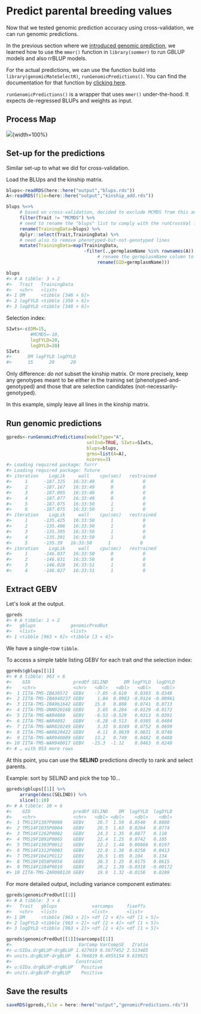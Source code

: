 # Predict parental breeding values



Now that we tested genomic prediction accuracy using cross-validation, we can run genomic predictions.

In the previous section where we [introduced genomic prediction](intro-to-genomic-prediction), we learned how to use the `mmer()` function in `library(sommer)` to run GBLUP models and also rrBLUP models.

For the actual predictions, we can use the function build into `library(genomicMateSelectR)`, `runGenomicPredictions()`. You can find the documentation for that function by [clicking here](https://wolfemd.github.io/genomicMateSelectR/reference/runGenomicPredictions.html).

`runGenomicPredictions()` is a wrapper that uses `mmer()` under-the-hood. It expects de-regressed BLUPs and weights as input.

## Process Map

![](images/predict_gebv_process_map.png){width=100%}

## Set-up for the predictions

Similar set-up to what we did for cross-validation.

Load the BLUps and the kinship matrix.


```r
blups<-readRDS(here::here("output","blups.rds"))
A<-readRDS(file=here::here("output","kinship_add.rds"))
```


```r
blups %<>% 
     # based on cross-validation, decided to exclude MCMDS from this analysis
     filter(Trait != "MCMDS") %>% 
     # need to rename the "blups" list to comply with the runCrossVal function
     rename(TrainingData=blups) %>% 
     dplyr::select(Trait,TrainingData) %>% 
     # need also to remove phenotyped-but-not-genotyped lines
     mutate(TrainingData=map(TrainingData,
                             ~filter(.,germplasmName %in% rownames(A)) %>% 
                                  # rename the germplasmName column to GID
                                  rename(GID=germplasmName)))

blups
#> # A tibble: 3 × 2
#>   Trait   TrainingData      
#>   <chr>   <list>            
#> 1 DM      <tibble [346 × 6]>
#> 2 logFYLD <tibble [350 × 6]>
#> 3 logDYLD <tibble [348 × 6]>
```

Selection index:


```r
SIwts<-c(DM=15,
         #MCMDS=-10,
         logFYLD=20,
         logDYLD=20)
SIwts
#>      DM logFYLD logDYLD 
#>      15      20      20
```

Only difference: *do not* subset the kinship matrix. Or more precisely, keep any genotypes meant to be either in the training set (phenotyped-and-genotyped) and those that are selection candidates (not-necessarily-genotyped).

In this example, simply leave all lines in the kinship matrix.

## Run genomic predictions


```r
gpreds<-runGenomicPredictions(modelType="A",
                              selInd=TRUE, SIwts=SIwts,
                              blups=blups,
                              grms=list(A=A),
                              ncores=3)
#> Loading required package: furrr
#> Loading required package: future
#> iteration    LogLik     wall    cpu(sec)   restrained
#>     1      -187.325   16:33:49      0           0
#>     2      -187.167   16:33:49      0           0
#>     3      -187.095   16:33:49      0           0
#>     4      -187.077   16:33:49      0           0
#>     5      -187.075   16:33:50      1           0
#>     6      -187.075   16:33:50      1           0
#> iteration    LogLik     wall    cpu(sec)   restrained
#>     1      -135.425   16:33:50      1           0
#>     2      -135.406   16:33:50      1           0
#>     3      -135.395   16:33:50      1           0
#>     4      -135.391   16:33:50      1           0
#>     5      -135.39   16:33:50      1           0
#> iteration    LogLik     wall    cpu(sec)   restrained
#>     1      -146.037   16:33:50      0           0
#>     2      -146.031   16:33:50      0           0
#>     3      -146.028   16:33:51      1           0
#>     4      -146.027   16:33:51      1           0
```

## Extract GEBV

Let's look at the output.


```r
gpreds
#> # A tibble: 1 × 2
#>   gblups             genomicPredOut  
#>   <list>             <list>          
#> 1 <tibble [963 × 6]> <tibble [3 × 4]>
```

We have a single-row `tibble`.

To access a simple table listing GEBV for each trait *and* the selection index:


```r
gpreds$gblups[[1]]
#> # A tibble: 963 × 6
#>    GID                predOf SELIND      DM logFYLD  logDYLD
#>    <chr>              <chr>   <dbl>   <dbl>   <dbl>    <dbl>
#>  1 IITA-TMS-IBA30572  GEBV    -7.85 -0.610   0.0303  0.0348 
#>  2 IITA-TMS-IBA940237 GEBV     1.04  0.0983 -0.0124 -0.00961
#>  3 IITA-TMS-IBA961642 GEBV    15.0   0.808   0.0741  0.0713 
#>  4 IITA-TMS-ONN920168 GEBV     3.65  0.284  -0.0129 -0.0172 
#>  5 IITA-TMS-WAR4080   GEBV    -6.53 -0.529   0.0313  0.0391 
#>  6 IITA-TMS-WAR4092   GEBV    -6.28 -0.513   0.0305  0.0404 
#>  7 IITA-TMS-WAR820249 GEBV     3.33  0.0289  0.0752  0.0699 
#>  8 IITA-TMS-WAR820422 GEBV     4.11  0.0639  0.0831  0.0746 
#>  9 IITA-TMS-WAR940009 GEBV    13.2   0.749   0.0482  0.0480 
#> 10 IITA-TMS-WAR940017 GEBV   -15.3  -1.12    0.0463  0.0240 
#> # … with 953 more rows
```

At this point, you can use the **SELIND** predictions directly to rank and select parents.

Example: sort by SELIND and pick the top 10...


```r
gpreds$gblups[[1]] %>% 
     arrange(desc(SELIND)) %>% 
     slice(1:10)
#> # A tibble: 10 × 6
#>    GID                predOf SELIND    DM  logFYLD  logDYLD
#>    <chr>              <chr>   <dbl> <dbl>    <dbl>    <dbl>
#>  1 TMS13F1307P0008    GEBV     26.7  1.59  0.0540   0.0880 
#>  2 TMS14F1035P0004    GEBV     26.5  1.63  0.0264   0.0774 
#>  3 TMS14F1262P0002    GEBV     24.3  1.35  0.0877   0.110  
#>  4 TMS19F1091P0065    GEBV     22.4  1.25  0.0742   0.105  
#>  5 TMS14F1303P0012    GEBV     22.2  1.44  0.00866  0.0197 
#>  6 TMS14F1312P0003    GEBV     22.0  1.38  0.0258   0.0413 
#>  7 TMS19F1041P0112    GEBV     20.5  1.05  0.104    0.134  
#>  8 TMS19F1050P0056    GEBV     20.3  1.25  0.0175   0.0615 
#>  9 TMS14F1284P0019    GEBV     20.2  1.39 -0.0310  -0.00172
#> 10 IITA-TMS-ZAR000120 GEBV     19.9  1.32 -0.0156   0.0209
```

For more detailed output, including variance component estimates:


```r
gpreds$genomicPredOut[[1]]
#> # A tibble: 3 × 4
#>   Trait   gblups             varcomps     fixeffs     
#>   <chr>   <list>             <list>       <list>      
#> 1 DM      <tibble [963 × 2]> <df [2 × 4]> <df [1 × 5]>
#> 2 logFYLD <tibble [963 × 2]> <df [2 × 4]> <df [1 × 5]>
#> 3 logDYLD <tibble [963 × 2]> <df [2 × 4]> <df [1 × 5]>
```


```r
gpreds$genomicPredOut[[1]]$varcomps[[1]]
#>                         VarComp VarCompSE   Zratio
#> u:GIDa.drgBLUP-drgBLUP 1.427019 0.5677452 2.513485
#> units.drgBLUP-drgBLUP  4.766819 0.4955154 9.619921
#>                        Constraint
#> u:GIDa.drgBLUP-drgBLUP   Positive
#> units.drgBLUP-drgBLUP    Positive
```

## Save the results


```r
saveRDS(gpreds,file = here::here("output","genomicPredictions.rds"))
```
